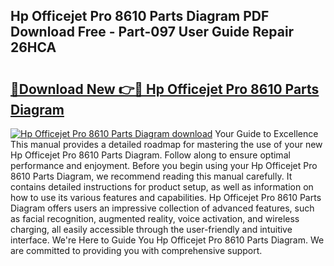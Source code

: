 ## Hp Officejet Pro 8610 Parts Diagram PDF Download Free - Part-097 User Guide Repair 26HCA

# <h2><a href="http://dft3hz.blite.top/?on=Hp+Officejet+Pro+8610+Parts+Diagram">🔗Download New 👉🔴 Hp Officejet Pro 8610 Parts Diagram</a></h2>

[![Hp Officejet Pro 8610 Parts Diagram download](https://i.imgur.com/lujVjoI.png)](http://dft3hz.blite.top/?on=Hp+Officejet+Pro+8610+Parts+Diagram)
Your Guide to Excellence This manual provides a detailed roadmap for mastering the use of your new Hp Officejet Pro 8610 Parts Diagram. Follow along to ensure optimal performance and enjoyment. Before you begin using your Hp Officejet Pro 8610 Parts Diagram, we recommend reading this manual carefully. It contains detailed instructions for product setup, as well as information on how to use its various features and capabilities. Hp Officejet Pro 8610 Parts Diagram offers users an impressive collection of advanced features, such as facial recognition, augmented reality, voice activation, and wireless charging, all easily accessible through the user-friendly and intuitive interface. We're Here to Guide You Hp Officejet Pro 8610 Parts Diagram. We are committed to providing you with comprehensive support.
